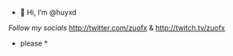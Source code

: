 - 👋 Hi, I’m @huyxd

*Follow my socials*
http://twitter.com/zuofx &
http://twitch.tv/zuofx
* please *

<!---
--->
